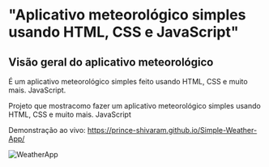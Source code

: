 # "Aplicativo meteorológico simples usando HTML, CSS e JavaScript"

## Visão geral do aplicativo meteorológico

É um aplicativo meteorológico simples feito usando HTML, CSS e muito mais. JavaScript.

Projeto que mostracomo fazer um aplicativo meteorológico simples usando HTML, CSS e muito mais. JavaScript

Demonstração ao vivo: https://prince-shivaram.github.io/Simple-Weather-App/

![WeatherApp](https://user-images.githubusercontent.com/42378118/99897986-fd02dc00-2cc3-11eb-9cac-f5b577bfef40.png)

